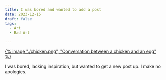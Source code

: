 ```yaml
---
title: I was bored and wanted to add a post
date: 2023-12-15
draft: false
tags:
  - Art
  - Bad Art

---
```

[{% image "./chicken.png", "Conversation between a chicken and an egg" %}](/img/chicken.png)

I was bored, lacking inspiration, but wanted to get a new post up. I make no apologies.
